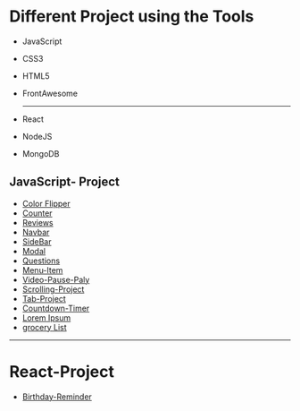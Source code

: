 # Different Project using the Tools

- JavaScript
- CSS3
- HTML5
- FrontAwesome

  ***

- React
- NodeJS
- MongoDB

## JavaScript- Project

- [Color Flipper](https://arifur-ra.github.io/MyProject/JavaScript/03_colorFliper/index.html)
- [Counter](https://arifur-ra.github.io/MyProject/JavaScript/04_counter/index.html)
- [Reviews](https://arifur-ra.github.io/MyProject/JavaScript/05_reviews/index.html)
- [Navbar](https://arifur-ra.github.io/MyProject/JavaScript/06_navbar/index.html)
- [SideBar](https://arifur-ra.github.io/MyProject/JavaScript/07_sidebar/index.html)
- [Modal](https://arifur-ra.github.io/MyProject/JavaScript/08_modal/index.html)
- [Questions](https://arifur-ra.github.io/MyProject/JavaScript/09_questions-project/index.html)
- [Menu-Item](https://arifur-ra.github.io/MyProject/JavaScript/10_menu-item/index.html)
- [Video-Pause-Paly](https://arifur-ra.github.io/MyProject/JavaScript/11_vedio-project/index.html)
- [Scrolling-Project](https://arifur-ra.github.io/MyProject/JavaScript/12_scroll-project/index.html)
- [Tab-Project](https://arifur-ra.github.io/MyProject/JavaScript/13_Tab-Project/index.html)
- [Countdown-Timer](https://arifur-ra.github.io/MyProject/JavaScript/14_countdown-timer/index.html)
- [Lorem Ipsum](https://arifur-ra.github.io/MyProject/JavaScript/15_lorem-Ipsum/index.html)
- [grocery List](https://arifur-ra.github.io/MyProject/JavaScript/16_grocery-list/index.html)

---

# React-Project

- [Birthday-Reminder]()
